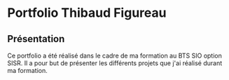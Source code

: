 # Portfolio Thibaud Figureau
## Présentation
Ce portfolio a été réalisé dans le cadre de ma formation au BTS SIO option SISR. Il a pour but de présenter les différents projets que j'ai réalisé durant ma formation.
